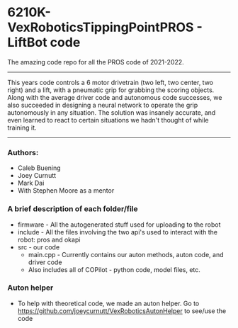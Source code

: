 # 6210K-VexRoboticsTippingPointPROS - LiftBot code
The amazing code repo for all the PROS code of 2021-2022.

-----------------------

This years code controls a 6 motor drivetrain (two left, two center, two right) and a lift,
with a pneumatic grip for grabbing the scoring objects. Along with the average driver
code and autonomous code successes, we also succeeded in designing a neural network to
operate the grip autonomously in any situation. The solution was insanely accurate, and even
learned to react to certain situations we hadn't thought of while training it.

-----------------------

### Authors:
* Caleb Buening
* Joey Curnutt
* Mark Dai
* With Stephen Moore as a mentor

### A brief description of each folder/file
* firmware - All the autogenerated stuff used for uploading to the robot
* include - All the files involving the two api's used to interact with the robot: pros and okapi
* src - our code
    * main.cpp - Currently contains our auton methods, auton code, and driver code
    * Also includes all of COPilot - python code, model files, etc.

### Auton helper
* To help with theoretical code, we made an auton helper. Go to https://github.com/joeycurnutt/VexRoboticsAutonHelper to see/use the code

